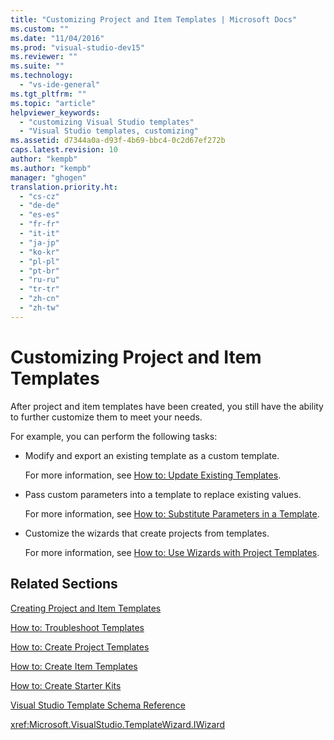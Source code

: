 ```yaml
---
title: "Customizing Project and Item Templates | Microsoft Docs"
ms.custom: ""
ms.date: "11/04/2016"
ms.prod: "visual-studio-dev15"
ms.reviewer: ""
ms.suite: ""
ms.technology: 
  - "vs-ide-general"
ms.tgt_pltfrm: ""
ms.topic: "article"
helpviewer_keywords: 
  - "customizing Visual Studio templates"
  - "Visual Studio templates, customizing"
ms.assetid: d7344a0a-d93f-4b69-bbc4-0c2d67ef272b
caps.latest.revision: 10
author: "kempb"
ms.author: "kempb"
manager: "ghogen"
translation.priority.ht: 
  - "cs-cz"
  - "de-de"
  - "es-es"
  - "fr-fr"
  - "it-it"
  - "ja-jp"
  - "ko-kr"
  - "pl-pl"
  - "pt-br"
  - "ru-ru"
  - "tr-tr"
  - "zh-cn"
  - "zh-tw"
---
```

# Customizing Project and Item Templates
After project and item templates have been created, you still have the ability to further customize them to meet your needs.  
  
 For example, you can perform the following tasks:  
  
-   Modify and export an existing template as a custom template.  
  
     For more information, see [How to: Update Existing Templates](../ide/how-to-update-existing-templates.md).  
  
-   Pass custom parameters into a template to replace existing values.  
  
     For more information, see [How to: Substitute Parameters in a Template](../ide/how-to-substitute-parameters-in-a-template.md).  
  
-   Customize the wizards that create projects from templates.  
  
     For more information, see [How to: Use Wizards with Project Templates](../extensibility/how-to-use-wizards-with-project-templates.md).  
  
## Related Sections  
 [Creating Project and Item Templates](../ide/creating-project-and-item-templates.md)  
  
 [How to: Troubleshoot Templates](../ide/how-to-troubleshoot-templates.md)  
  
 [How to: Create Project Templates](../ide/how-to-create-project-templates.md)  
  
 [How to: Create Item Templates](../ide/how-to-create-item-templates.md)  
  
 [How to: Create Starter Kits](../ide/how-to-create-starter-kits.md)  
  
 [Visual Studio Template Schema Reference](../extensibility/visual-studio-template-schema-reference.md)  
  
 <xref:Microsoft.VisualStudio.TemplateWizard.IWizard>